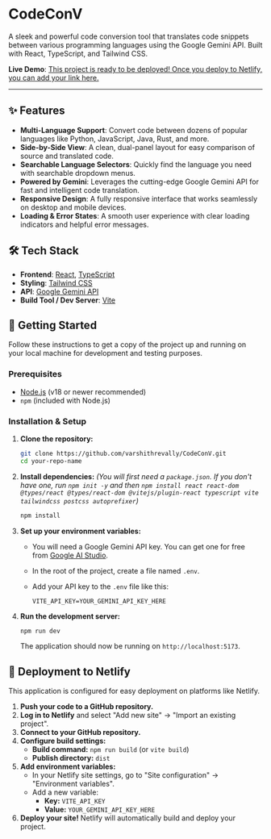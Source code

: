 # CodeConV

A sleek and powerful code conversion tool that translates code snippets between various programming languages using the Google Gemini API. Built with React, TypeScript, and Tailwind CSS.

**Live Demo**: [This project is ready to be deployed! Once you deploy to Netlify, you can add your link here.](https://codeconvgemini.netlify.app/)

---

## ✨ Features

-   **Multi-Language Support**: Convert code between dozens of popular languages like Python, JavaScript, Java, Rust, and more.
-   **Side-by-Side View**: A clean, dual-panel layout for easy comparison of source and translated code.
-   **Searchable Language Selectors**: Quickly find the language you need with searchable dropdown menus.
-   **Powered by Gemini**: Leverages the cutting-edge Google Gemini API for fast and intelligent code translation.
-   **Responsive Design**: A fully responsive interface that works seamlessly on desktop and mobile devices.
-   **Loading & Error States**: A smooth user experience with clear loading indicators and helpful error messages.

## 🛠️ Tech Stack

-   **Frontend**: [React](https://react.dev/), [TypeScript](https://www.typescriptlang.org/)
-   **Styling**: [Tailwind CSS](https://tailwindcss.com/)
-   **API**: [Google Gemini API](https://ai.google.dev/)
-   **Build Tool / Dev Server**: [Vite](https://vitejs.dev/)

## 🚀 Getting Started

Follow these instructions to get a copy of the project up and running on your local machine for development and testing purposes.

### Prerequisites

-   [Node.js](https://nodejs.org/en) (v18 or newer recommended)
-   `npm` (included with Node.js)

### Installation & Setup

1.  **Clone the repository:**
    ```bash
    git clone https://github.com/varshithrevally/CodeConV.git
    cd your-repo-name
    ```

2.  **Install dependencies:**
    *(You will first need a `package.json`. If you don't have one, run `npm init -y` and then `npm install react react-dom @types/react @types/react-dom @vitejs/plugin-react typescript vite tailwindcss postcss autoprefixer`)*
    ```bash
    npm install
    ```

3.  **Set up your environment variables:**
    -   You will need a Google Gemini API key. You can get one for free from [Google AI Studio](https://aistudio.google.com/).
    -   In the root of the project, create a file named `.env`.
    -   Add your API key to the `.env` file like this:

        ```env
        VITE_API_KEY=YOUR_GEMINI_API_KEY_HERE
        ```

4.  **Run the development server:**
    ```bash
    npm run dev
    ```
    The application should now be running on `http://localhost:5173`.

## 🚢 Deployment to Netlify

This application is configured for easy deployment on platforms like Netlify.

1.  **Push your code to a GitHub repository.**
2.  **Log in to Netlify** and select "Add new site" -> "Import an existing project".
3.  **Connect to your GitHub repository.**
4.  **Configure build settings:**
    -   **Build command:** `npm run build` (or `vite build`)
    -   **Publish directory:** `dist`
5.  **Add environment variables:**
    -   In your Netlify site settings, go to "Site configuration" -> "Environment variables".
    -   Add a new variable:
        -   **Key:** `VITE_API_KEY`
        -   **Value:** `YOUR_GEMINI_API_KEY_HERE`
6.  **Deploy your site!** Netlify will automatically build and deploy your project.
